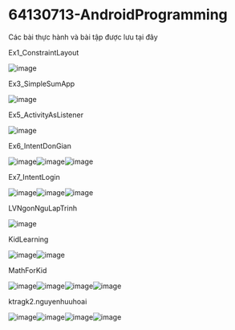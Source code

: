 # 64130713-AndroidProgramming
Các bài thực hành và bài tập được lưu tại đây

Ex1_ConstraintLayout

![image](https://github.com/user-attachments/assets/2ccbf0ab-5c10-41a2-9f1b-02a3f48584b8)

Ex3_SimpleSumApp

![image](https://github.com/user-attachments/assets/b8d888f1-0947-4a83-b91c-eaa48c29499e)

Ex5_ActivityAsListener

![image](https://github.com/user-attachments/assets/38e5415a-bbdb-4045-9125-a67d5ba7d8ab)

Ex6_IntentDonGian

![image](https://github.com/user-attachments/assets/de146246-e77c-4505-a957-32ddddcd1342)![image](https://github.com/user-attachments/assets/795df6cf-8706-44d6-ae94-308c74738518)![image](https://github.com/user-attachments/assets/d75f4df8-b1a1-468e-894a-a110c806609e)

Ex7_IntentLogin

![image](https://github.com/user-attachments/assets/5a0dcb85-e076-4299-84c3-1e668957893f)![image](https://github.com/user-attachments/assets/8663178c-9f9f-4f16-adbb-a553febec555)![image](https://github.com/user-attachments/assets/5ab13c6a-4c3f-4fa3-8e50-941d1505584d)

LVNgonNguLapTrinh

![image](https://github.com/user-attachments/assets/319f0278-e30b-4641-bbed-bdee9367e394)

KidLearning

![image](https://github.com/user-attachments/assets/4fbd5434-8eb3-41e0-82ca-2994576b7660)![image](https://github.com/user-attachments/assets/85b7dc23-7e46-4937-b282-d825bfbdacc8)

MathForKid

![image](https://github.com/user-attachments/assets/f1b0176f-340f-42ca-a98e-bfb4384b9180)![image](https://github.com/user-attachments/assets/711a76b1-7f1d-4bc6-a959-9fce9c6d8f9b)![image](https://github.com/user-attachments/assets/076e5bfd-1061-40d5-b049-3f69d359fca3)![image](https://github.com/user-attachments/assets/9c0ab84d-f405-4af3-9163-f52441d804e6)

ktragk2.nguyenhuuhoai

![image](https://github.com/user-attachments/assets/2e781f11-c14a-4c76-88c9-3f6ec8005f3a)![image](https://github.com/user-attachments/assets/cd322ab5-97ba-4e44-982e-0cad2f08b804)![image](https://github.com/user-attachments/assets/f8949203-f5cb-467d-9aa4-54cea7b4571d)![image](https://github.com/user-attachments/assets/0f462c4e-fcdf-4381-a73a-ad07bed444bf)
















